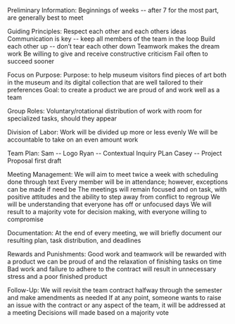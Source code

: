 Preliminary Information:
Beginnings of weeks -- after 7 for the most part, are generally best to meet

Guiding Principles:
Respect each other and each others ideas
Communication is key -- keep all members of the team in the loop
Build each other up -- don’t tear each other down
Teamwork makes the dream work
Be willing to give and receive constructive criticism
Fail often to succeed sooner

Focus on Purpose:
Purpose: to help museum visitors find pieces of art both in the museum and its digital collection that are well tailored to their preferences
Goal: to create a product we are proud of and work well as a team

Group Roles:
Voluntary/rotational distribution of work with room for specialized tasks, should they appear

Division of Labor:
Work will be divided up more or less evenly
We will be accountable to take on an even amount work

Team Plan:
Sam -- Logo
Ryan -- Contextual Inquiry PLan
Casey -- Project Proposal first draft

Meeting Management:
We will aim to meet twice a week with scheduling done through text
Every member will be in attendance; however, exceptions can be made if need be
The meetings will remain focused and on task, with positive attitudes and the ability to step away from conflict to regroup
We will be understanding that everyone has off or unfocused days
We will result to a majority vote for decision making, with everyone willing to compromise

Documentation:
At the end of every meeting, we will briefly document our resulting plan, task distribution, and deadlines

Rewards and Punishments:
Good work and teamwork will be rewarded with a product we can be proud of and the relaxation of finishing tasks on time
Bad work and failure to adhere to the contract will result in unnecessary stress and a poor finished product

Follow-Up:
We will revisit the team contract halfway through the semester and make amendments as needed
If at any point, someone wants to raise an issue with the contract or any aspect of the team, it will be addressed at a meeting
Decisions will made based on a majority vote

